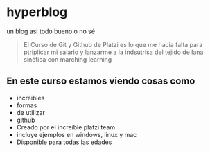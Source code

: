 # hyperblog
un blog asi todo bueno o no sé
>El Curso de Git y Github de Platzi es lo que me hacia falta para ptriplicar mi salario y lanzarme a la indsutrisa del tejido de lana sinética con marching learning

## En este curso estamos viendo cosas como 
* increibles
* formas
* de utilizar
* github
* Creado por el increible platzi team 
* incluye ejemplos en windows, linux y mac
* Disponible para todas las edades
